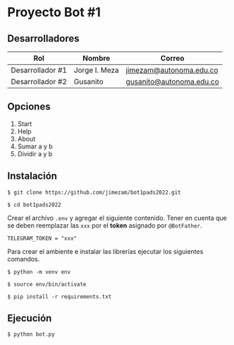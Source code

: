 # Proyecto Bot #1

## Desarrolladores

| Rol | Nombre | Correo |
| --- | --- | --- |
| Desarrollador #1 | Jorge I. Meza | jimezam@autonoma.edu.co |
| Desarrollador #2 | Gusanito | gusanito@autonoma.edu.co |

## Opciones 

1. Start
1. Help
2. About
1. Sumar a y b
1. Dividir a y b

## Instalación

```
$ git clone https://github.com/jimezam/bot1pads2022.git

$ cd bot1pads2022
```

Crear el archivo `.env` y agregar el siguiente contenido.  Tener en cuenta que se deben reemplazar las `xxx` por el **token** asignado por `@BotFather`.

```
TELEGRAM_TOKEN = "xxx" 
```

Para crear el ambiente e instalar las librerías ejecutar los siguientes comandos.

```
$ python -m venv env

$ source env/bin/activate

$ pip install -r requirements.txt
```

## Ejecución

```
$ python bot.py
```

